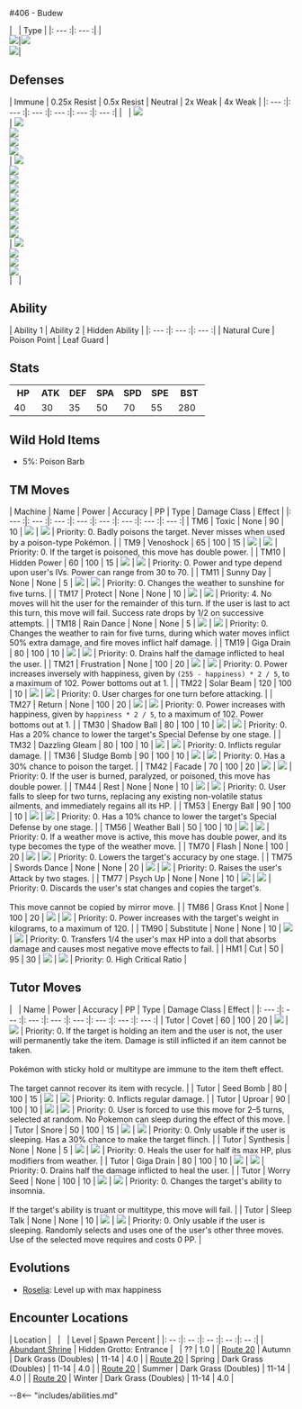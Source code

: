 #406 - Budew

| &nbsp; | Type |
|: --- :|: --- :|
|<br>![][406_base]|![][grass]<br>![][poison]|


## Defenses

| Immune | 0.25x Resist | 0.5x Resist | Neutral | 2x Weak  | 4x Weak |
|: --- :|: --- :|: --- :|: --- :|: --- :|: --- :|
| &nbsp; | ![][grass]<br> | ![][water]<br>![][electric]<br>![][fighting]<br>![][fairy]<br> | ![][normal]<br>![][poison]<br>![][ground]<br>![][bug]<br>![][rock]<br>![][ghost]<br>![][dragon]<br>![][dark]<br>![][steel]<br> | ![][fire]<br>![][ice]<br>![][flying]<br>![][psychic]<br> | &nbsp; |


## Ability
| Ability 1 | Ability 2 | Hidden Ability |
|: --- :|: --- :|: --- :|
| Natural Cure | Poison Point | Leaf Guard |


## Stats
<table><tr><th style="width:14%;align:center;vertical-align: middle;">HP</th><th style="width:14%;align:center;vertical-align: middle;">ATK</th><th style="width:14%;align:center;vertical-align: middle;">DEF</th><th style="width:14%;align:center;vertical-align: middle;">SPA</th><th style="width:14%;align:center;vertical-align: middle;">SPD</th><th style="width:14%;align:center;vertical-align: middle;">SPE</th><th style="width:16%;align:center;vertical-align: middle;">BST</th></tr>
<tr><td style="width:14%;align:center;vertical-align: bottom;">40</td><td style="width:14%;align:center;vertical-align: bottom;">30</td><td style="width:14%;align:center;vertical-align: bottom;">35</td><td style="width:14%;align:center;vertical-align: bottom;">50</td><td style="width:14%;align:center;vertical-align: bottom;">70</td><td style="width:14%;align:center;vertical-align: bottom;">55</td><td style="width:16%;align:center;vertical-align: bottom;">280</td></tr></table>


## Wild Hold Items
- 5%: Poison Barb

## TM Moves
| Machine | Name | Power | Accuracy | PP | Type | Damage Class | Effect |
|: --- :|: --- :|: --- :|: --- :|: --- :|: --- :|: --- :|: --- :|
| TM6 | Toxic | None | 90 | 10 | ![][poison] | ![][status] | Priority: 0. Badly poisons the target.  Never misses when used by a poison-type Pokémon. |
| TM9 | Venoshock | 65 | 100 | 15 | ![][poison] | ![][special] | Priority: 0. If the target is poisoned, this move has double power. |
| TM10 | Hidden Power | 60 | 100 | 15 | ![][normal] | ![][special] | Priority: 0. Power and type depend upon user's IVs. Power can range from 30 to 70. |
| TM11 | Sunny Day | None | None | 5 | ![][fire] | ![][status] | Priority: 0. Changes the weather to sunshine for five turns. |
| TM17 | Protect | None | None | 10 | ![][normal] | ![][status] | Priority: 4. No moves will hit the user for the remainder of this turn. If the user is last to act this turn, this move will fail. Success rate drops by 1/2 on successive attempts. |
| TM18 | Rain Dance | None | None | 5 | ![][water] | ![][status] | Priority: 0. Changes the weather to rain for five turns, during which water moves inflict 50% extra damage, and fire moves inflict half damage. |
| TM19 | Giga Drain | 80 | 100 | 10 | ![][grass] | ![][special] | Priority: 0. Drains half the damage inflicted to heal the user. |
| TM21 | Frustration | None | 100 | 20 | ![][normal] | ![][physical] | Priority: 0. Power increases inversely with happiness, given by `(255 - happiness) * 2 / 5`, to a maximum of 102.  Power bottoms out at 1. |
| TM22 | Solar Beam | 120 | 100 | 10 | ![][grass] | ![][special] | Priority: 0. User charges for one turn before attacking. |
| TM27 | Return | None | 100 | 20 | ![][normal] | ![][physical] | Priority: 0. Power increases with happiness, given by `happiness * 2 / 5`, to a maximum of 102.  Power bottoms out at 1. |
| TM30 | Shadow Ball | 80 | 100 | 10 | ![][ghost] | ![][special] | Priority: 0. Has a 20% chance to lower the target's Special Defense by one stage. |
| TM32 | Dazzling Gleam | 80 | 100 | 10 | ![][fairy] | ![][special] | Priority: 0. Inflicts regular damage. |
| TM36 | Sludge Bomb | 90 | 100 | 10 | ![][poison] | ![][special] | Priority: 0. Has a 30% chance to poison the target. |
| TM42 | Facade | 70 | 100 | 20 | ![][normal] | ![][physical] | Priority: 0. If the user is burned, paralyzed, or poisoned, this move has double power. |
| TM44 | Rest | None | None | 10 | ![][psychic] | ![][status] | Priority: 0. User falls to sleep for two turns, replacing any existing non-volatile status ailments, and immediately regains all its HP. |
| TM53 | Energy Ball | 90 | 100 | 10 | ![][grass] | ![][special] | Priority: 0. Has a 10% chance to lower the target's Special Defense by one stage. |
| TM56 | Weather Ball | 50 | 100 | 10 | ![][normal] | ![][special] | Priority: 0. If a weather move is active, this move has double power, and its type becomes the type of the weather move. |
| TM70 | Flash | None | 100 | 20 | ![][normal] | ![][status] | Priority: 0. Lowers the target's accuracy by one stage. |
| TM75 | Swords Dance | None | None | 20 | ![][normal] | ![][status] | Priority: 0. Raises the user's Attack by two stages. |
| TM77 | Psych Up | None | None | 10 | ![][normal] | ![][status] | Priority: 0. Discards the user's stat changes and copies the target's.<br><br>This move cannot be copied by mirror move. |
| TM86 | Grass Knot | None | 100 | 20 | ![][grass] | ![][special] | Priority: 0. Power increases with the target's weight in kilograms, to a maximum of 120. |
| TM90 | Substitute | None | None | 10 | ![][normal] | ![][status] | Priority: 0. Transfers 1/4 the user's max HP into a doll that absorbs damage and causes most negative move effects to fail. |
| HM1 | Cut | 50 | 95 | 30 | ![][grass] | ![][physical] | Priority: 0. High Critical Ratio |


## Tutor Moves
| &nbsp; | Name | Power | Accuracy | PP | Type | Damage Class | Effect |
|: --- :|: --- :|: --- :|: --- :|: --- :|: --- :|: --- :|: --- :|
| Tutor | Covet | 60 | 100 | 20 | ![][fairy] | ![][physical] | Priority: 0. If the target is holding an item and the user is not, the user will permanently take the item.  Damage is still inflicted if an item cannot be taken.<br><br>Pokémon with sticky hold or multitype are immune to the item theft effect.<br><br>The target cannot recover its item with recycle. |
| Tutor | Seed Bomb | 80 | 100 | 15 | ![][grass] | ![][physical] | Priority: 0. Inflicts regular damage. |
| Tutor | Uproar | 90 | 100 | 10 | ![][normal] | ![][special] | Priority: 0. User is forced to use this move for 2–5 turns, selected at random. No Pokemon can sleep during the effect of this move.  |
| Tutor | Snore | 50 | 100 | 15 | ![][normal] | ![][special] | Priority: 0. Only usable if the user is sleeping.   Has a 30% chance to make the target flinch. |
| Tutor | Synthesis | None | None | 5 | ![][grass] | ![][status] | Priority: 0. Heals the user for half its max HP, plus modifiers from weather. |
| Tutor | Giga Drain | 80 | 100 | 10 | ![][grass] | ![][special] | Priority: 0. Drains half the damage inflicted to heal the user. |
| Tutor | Worry Seed | None | 100 | 10 | ![][grass] | ![][status] | Priority: 0. Changes the target's ability to insomnia.<br><br>If the target's ability is truant or multitype, this move will fail. |
| Tutor | Sleep Talk | None | None | 10 | ![][normal] | ![][status] | Priority: 0. Only usable if the user is sleeping. Randomly selects and uses one of the user's other three moves. Use of the selected move requires and costs 0 PP. |


## Evolutions
- [Roselia]: Level up with max happiness

## Encounter Locations

| Location | &nbsp; | &nbsp; | Level | Spawn Percent |
|: -- :|: -- :|: -- :|: -- :|: -- :|
| [Abundant Shrine] | Hidden Grotto: Entrance | &nbsp; | ?? | 1.0 |
| [Route 20] | Autumn | Dark Grass (Doubles) | 11-14 | 4.0 |
| [Route 20] | Spring | Dark Grass (Doubles) | 11-14 | 4.0 |
| [Route 20] | Summer | Dark Grass (Doubles) | 11-14 | 4.0 |
| [Route 20] | Winter | Dark Grass (Doubles) | 11-14 | 4.0 |

--8<-- "includes/abilities.md"

[types.afphoto]: ../img/type/types.afphoto
[physical]: ../img/type/physical.png
[dark]: ../img/type/dark.png
[fire]: ../img/type/fire.png
[dragon]: ../img/type/dragon.png
[electric]: ../img/type/electric.png
[fairy]: ../img/type/fairy.png
[damange_classes.afphoto]: ../img/type/damange_classes.afphoto
[rock]: ../img/type/rock.png
[ghost]: ../img/type/ghost.png
[poison]: ../img/type/poison.png
[flying]: ../img/type/flying.png
[grass]: ../img/type/grass.png
[special]: ../img/type/special.png
[status]: ../img/type/status.png
[ice]: ../img/type/ice.png
[water]: ../img/type/water.png
[ground]: ../img/type/ground.png
[normal]: ../img/type/normal.png
[psychic]: ../img/type/psychic.png
[bug]: ../img/type/bug.png
[fighting]: ../img/type/fighting.png
[steel]: ../img/type/steel.png
[406_base]: ../img/animated/406.gif

[Roselia]: ../315/
[Abundant Shrine]: ../../wildareas/Abundant_Shrine/
[Route 20]: ../../wildareas/Route_20/
